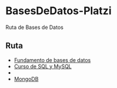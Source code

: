 # BasesDeDatos-Platzi

Ruta de Bases de Datos

## Ruta

- [Fundamento de bases de datos](https://github.com/mau02ro/BasesDeDatos-Platzi/tree/main/Fundamentos%20de%20Bases%20de%20Datos/README.md)
- [Curso de SQL y MySQL](https://github.com/mau02ro/BasesDeDatos-Platzi/tree/main/Curso%20de%20SQL%20y%20MySQL/README.md)
- [](https://github.com/mau02ro/BasesDeDatos-Platzi/tree/main//README.md)
- [MongoDB](https://github.com/mau02ro/BasesDeDatos-Platzi/tree/main/MongoDB/README.md)
